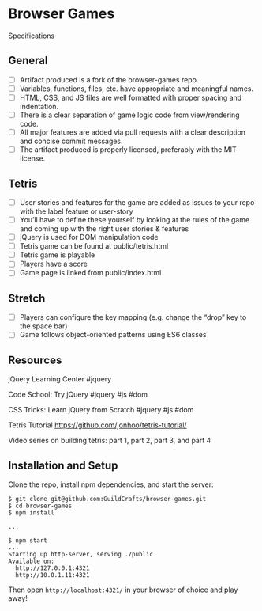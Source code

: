 # Browser Games

Specifications

## General

- [ ] Artifact produced is a fork of the browser-games repo.
- [ ] Variables, functions, files, etc. have appropriate and meaningful names.
- [ ] HTML, CSS, and JS files are well formatted with proper spacing and indentation.
- [ ] There is a clear separation of game logic code from view/rendering code.
- [ ] All major features are added via pull requests with a clear description and concise commit messages.
- [ ] The artifact produced is properly licensed, preferably with the MIT license.

## Tetris

- [ ] User stories and features for the game are added as issues to your repo with the label feature or user-story 
- [ ] You’ll have to define these yourself by looking at the rules of the game and coming up with the right user stories & features
- [ ] jQuery is used for DOM manipulation code
- [ ] Tetris game can be found at public/tetris.html
- [ ] Tetris game is playable
- [ ] Players have a score
- [ ] Game page is linked from public/index.html

## Stretch

- [ ] Players can configure the key mapping (e.g. change the “drop” key to the space bar)
- [ ] Game follows object-oriented patterns using ES6 classes

## Resources

jQuery Learning Center #jquery

Code School: Try jQuery #jquery #js #dom

CSS Tricks: Learn jQuery from Scratch #jquery #js #dom

Tetris Tutorial https://github.com/jonhoo/tetris-tutorial/

Video series on building tetris: part 1, part 2, part 3, and part 4

## Installation and Setup

Clone the repo, install npm dependencies, and start the server:

```shell-session
$ git clone git@github.com:GuildCrafts/browser-games.git
$ cd browser-games
$ npm install

...

$ npm start
...
Starting up http-server, serving ./public
Available on:
  http://127.0.0.1:4321
  http://10.0.1.11:4321
```

Then open `http://localhost:4321/` in your browser of choice and play away!

